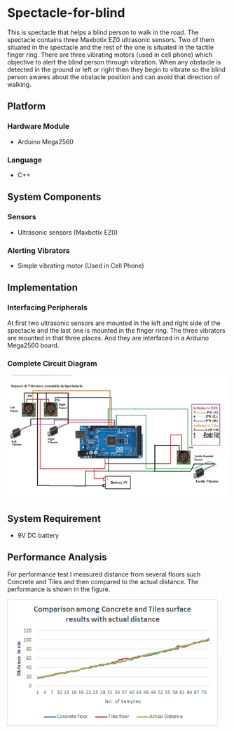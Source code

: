 # Spectacle-for-blind
This is spectacle that helps a blind person to walk in the road. The spectacle contains three Maxbotix EZ0 ultrasonic sensors. Two of them situated in the spectacle and the rest of the one is situated in the tactile finger ring. There are three vibrating motors (used in cell phone) which objective to alert the blind person through vibration. When any obstacle is detected in the ground or left or right then they begin to vibrate so the blind person awares about the obstacle position and can avoid that direction of walking.   


## Platform
### Hardware Module
* Arduino Mega2560

### Language
* C++

## System Components
### Sensors
* Ultrasonic sensors (Maxbotix EZ0)

### Alerting Vibrators
* Simple vibrating motor (Used in Cell Phone)

## Implementation
### Interfacing Peripherals
At first two ultrasonic sensors are mounted in the left and right side of the spectacle and the last one is mounted in the finger ring. The three vibrators are mounted in that three places. And they are interfaced in a Arduino Mega2560 board.

### Complete Circuit Diagram
![alt tag](https://github.com/TanveerKUET/Spectacle-for-blind/blob/master/BlindSpectacle%20Circuit%20Diagram.jpg) 

## System Requirement
* 9V DC battery

## Performance Analysis
For performance test I measured distance from several floors such Concrete and Tiles and then compared to the actual distance. The performance is shown in the figure.

![alt tag](https://github.com/TanveerKUET/Spectacle-for-blind/blob/master/performanceSpectacle.png)


